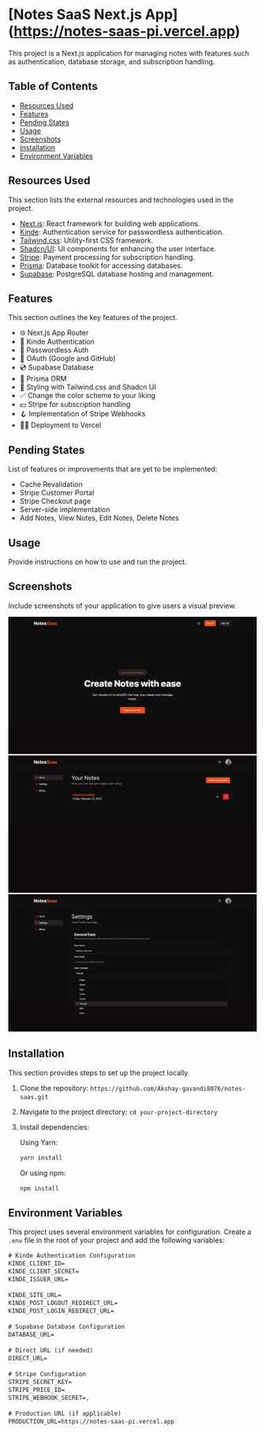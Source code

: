 # [Notes SaaS Next.js App] (https://notes-saas-pi.vercel.app)

This project is a Next.js application for managing notes with features such as authentication, database storage, and subscription handling.

## Table of Contents

- [Resources Used](#resources-used)
- [Features](#features)
- [Pending States](#pending-states)
- [Usage](#usage)
- [Screenshots](#screenshots)
- [Installation](#installation)
- [Environment Variables](#environment-variables)

## Resources Used

This section lists the external resources and technologies used in the project.

- [Next.js](https://nextjs.org): React framework for building web applications.
- [Kinde](https://dub.sh/xeU8r3v): Authentication service for passwordless authentication.
- [Tailwind.css](https://tailwindcss.com): Utility-first CSS framework.
- [Shadcn/UI](https://ui.shadcn.com): UI components for enhancing the user interface.
- [Stripe](https://stripe.com): Payment processing for subscription handling.
- [Prisma](https://prisma.io): Database toolkit for accessing databases.
- [Supabase](https://supabase.com): PostgreSQL database hosting and management.

## Features

This section outlines the key features of the project.

- 🌐 Next.js App Router
- 🔐 Kinde Authentication
- 📧 Passwordless Auth
- 🔑 OAuth (Google and GitHub)
- 💿 Supabase Database
- 💨 Prisma ORM
- 🎨 Styling with Tailwind.css and Shadcn UI
- ✅ Change the color scheme to your liking
- 💵 Stripe for subscription handling
- 🪝 Implementation of Stripe Webhooks
- 😶‍🌫️ Deployment to Vercel

## Pending States

List of features or improvements that are yet to be implemented:

- Cache Revalidation
- Stripe Customer Portal
- Stripe Checkout page
- Server-side implementation
- Add Notes, View Notes, Edit Notes, Delete Notes

## Usage

Provide instructions on how to use and run the project.

## Screenshots

Include screenshots of your application to give users a visual preview.

![Screenshot 1](/public/images/landingpage.png)
![Screenshot 1](/public/images/dashboardHome.png)
![Screenshot 1](/public/images/dashboardSetting.png)

<!-- Add more screenshots here as needed -->
<!-- ![Screenshot 2](images/screenshot2.png) -->

## Installation

This section provides steps to set up the project locally.

1. Clone the repository: `https://github.com/Akshay-gavandi8076/notes-saas.git`
2. Navigate to the project directory: `cd your-project-directory`
3. Install dependencies:

   Using Yarn:

   ```bash
   yarn install
   ```

   Or using npm:

   ```bash
   npm install
   ```

## Environment Variables

This project uses several environment variables for configuration. Create a `.env` file in the root of your project and add the following variables:

```dotenv
# Kinde Authentication Configuration
KINDE_CLIENT_ID=
KINDE_CLIENT_SECRET=
KINDE_ISSUER_URL=

KINDE_SITE_URL=
KINDE_POST_LOGOUT_REDIRECT_URL=
KINDE_POST_LOGIN_REDIRECT_URL=

# Supabase Database Configuration
DATABASE_URL=

# Direct URL (if needed)
DIRECT_URL=

# Stripe Configuration
STRIPE_SECRET_KEY=
STRIPE_PRICE_ID=
STRIPE_WEBHOOK_SECRET=‚

# Production URL (if applicable)
PRODUCTION_URL=https://notes-saas-pi.vercel.app
```

